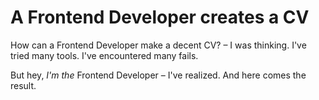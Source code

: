 # A Frontend Developer creates a CV

How can a Frontend Developer make a decent CV? – I was thinking. I've tried many tools. I've encountered many fails.

But hey, _I'm the_ Frontend Developer – I've realized. And here comes the result.
